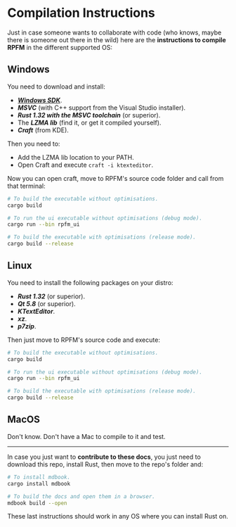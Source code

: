 # Compilation Instructions

Just in case someone wants to collaborate with code (who knows, maybe there is someone out there in the wild) here are the **instructions to compile RPFM** in the different supported OS:

## Windows

You need to download and install:
- [***Windows SDK***](https://developer.microsoft.com/en-US/windows/downloads/windows-10-sdk).
- ***MSVC*** (with C++ support from the Visual Studio installer).
- ***Rust 1.32 with the MSVC toolchain*** (or superior).
- The ***LZMA lib*** (find it, or get it compiled yourself).
- ***Craft*** (from KDE).

Then you need to:
- Add the LZMA lib location to your PATH.
- Open Craft and execute `craft -i ktexteditor`.

Now you can open craft, move to RPFM's source code folder and call from that terminal:

```bash
# To build the executable without optimisations.
cargo build

# To run the ui executable without optimisations (debug mode).
cargo run --bin rpfm_ui

# To build the executable with optimisations (release mode).
cargo build --release
```

## Linux

You need to install the following packages on your distro:
- ***Rust 1.32*** (or superior).
- ***Qt 5.8*** (or superior).
- ***KTextEditor***.
- ***xz***.
- ***p7zip***.

Then just move to RPFM's source code and execute:

```bash
# To build the executable without optimisations.
cargo build

# To run the ui executable without optimisations (debug mode).
cargo run --bin rpfm_ui

# To build the executable with optimisations (release mode).
cargo build --release
```

## MacOS

Don't know. Don't have a Mac to compile to it and test.

--------------------------------------

In case you just want to **contribute to these docs**, you just need to download this repo, install Rust, then move to the repo's folder and:

```bash
# To install mdbook.
cargo install mdbook

# To build the docs and open them in a browser.
mdbook build --open
```

These last instructions should work in any OS where you can install Rust on.

